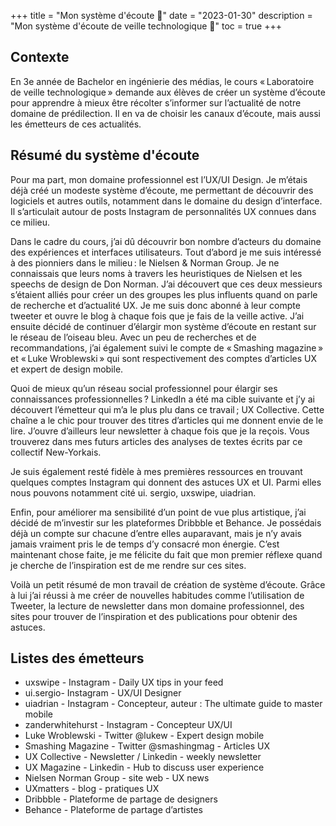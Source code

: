 +++
title = "Mon système d'écoute 📡"
date = "2023-01-30"
description = "Mon système d'écoute de veille technologique 📡"
toc = true
+++


## Contexte
En 3e année de Bachelor en ingénierie des médias, le cours « Laboratoire de veille technologique » demande aux élèves de créer un système d’écoute pour apprendre à mieux être récolter s’informer sur l’actualité de notre domaine de prédilection. Il en va de choisir les canaux d’écoute, mais aussi les émetteurs de ces actualités. 



## Résumé du système d'écoute
Pour ma part, mon domaine professionnel est l’UX/UI Design. Je m’étais déjà créé un modeste système d’écoute, me permettant de découvrir des logiciels et autres outils, notamment dans le domaine du design d’interface. Il s’articulait autour de posts Instagram de personnalités UX connues dans ce milieu.

Dans le cadre du cours, j’ai dû découvrir bon nombre d’acteurs du domaine des expériences et interfaces utilisateurs. Tout d’abord je me suis intéressé à des pionniers dans le milieu : le Nielsen & Norman Group. Je ne connaissais que leurs noms à travers les heuristiques de Nielsen et les speechs de design de Don Norman. J’ai découvert que ces deux messieurs s’étaient alliés pour créer un des groupes les plus influents quand on parle de recherche et d’actualité UX. Je me suis donc abonné à leur compte tweeter et ouvre le blog à chaque fois que je fais de la veille active.
J’ai ensuite décidé de continuer d’élargir mon système d’écoute en restant sur le réseau de l’oiseau bleu. Avec un peu de recherches et de recommandations, j’ai également suivi le compte de « Smashing magazine » et « Luke Wroblewski » qui sont respectivement des comptes d’articles UX et expert de design mobile.

Quoi de mieux qu’un réseau social professionnel pour élargir ses connaissances professionnelles ? LinkedIn a été ma cible suivante et j’y ai découvert l’émetteur qui m’a le plus plu dans ce travail ; UX Collective. Cette chaîne a le chic pour trouver des titres d’articles qui me donnent envie de le lire. J’ouvre d’ailleurs leur newsletter à chaque fois que je la reçois. Vous trouverez dans mes futurs articles des analyses de textes écrits par ce collectif New-Yorkais. 

Je suis également resté fidèle à mes premières ressources en trouvant quelques comptes Instagram qui donnent des astuces UX et UI. Parmi elles nous pouvons notamment cité ui. sergio, uxswipe, uiadrian. 

Enfin, pour améliorer ma sensibilité d’un point de vue plus artistique, j’ai décidé de m’investir sur les plateformes Dribbble et Behance. Je possédais déjà un compte sur chacune d’entre elles auparavant, mais je n’y avais jamais vraiment pris le de temps d’y consacré mon énergie. C’est maintenant chose faite, je me félicite du fait que mon premier réflexe quand je cherche de l’inspiration est de me rendre sur ces sites.

Voilà un petit résumé de mon travail de création de système d’écoute. Grâce à lui j’ai réussi à me créer de nouvelles habitudes comme l’utilisation de Tweeter, la lecture de newsletter dans mon domaine professionnel, des sites pour trouver de l’inspiration et des publications pour obtenir des astuces.



## Listes des émetteurs  

* uxswipe - Instagram - Daily UX tips in your feed  
* ui.sergio- Instagram - UX/UI Designer  
* uiadrian - Instagram - Concepteur, auteur : The ultimate guide to master mobile  
* zanderwhitehurst - Instagram - Concepteur UX/UI  
* Luke Wroblewski - Twitter @lukew - Expert design mobile  
* Smashing Magazine - Twitter @smashingmag - Articles UX   
* UX Collective - Newsletter / Linkedin - weekly newsletter    
* UX Magazine - Linkedin - Hub to discuss user experience   
* Nielsen Norman Group - site web - UX news   
* UXmatters - blog - pratiques UX   
* Dribbble - Plateforme de partage de designers   
* Behance - Plateforme de partage d’artistes   
